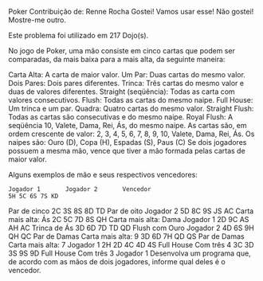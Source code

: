 Poker
Contribuição de: Renne Rocha
Gostei! Vamos usar esse!
Não gostei! Mostre-me outro.

Este problema foi utilizado em 217 Dojo(s).

No jogo de Poker, uma mão consiste em cinco cartas que podem ser comparadas, da mais baixa para a mais alta, da seguinte maneira:

Carta Alta: A carta de maior valor.
Um Par: Duas cartas do mesmo valor.
Dois Pares: Dois pares diferentes.
Trinca: Três cartas do mesmo valor e duas de valores diferentes.
Straight (seqüência): Todas as carta com valores consecutivos.
Flush: Todas as cartas do mesmo naipe.
Full House: Um trinca e um par.
Quadra: Quatro cartas do mesmo valor.
Straight Flush: Todas as cartas são consecutivas e do mesmo naipe.
Royal Flush: A seqüência 10, Valete, Dama, Rei, Ás, do mesmo naipe.
As cartas são, em ordem crescente de valor: 2, 3, 4, 5, 6, 7, 8, 9, 10, Valete, Dama, Rei, Ás.
Os naipes são: Ouro (D), Copa (H), Espadas (S), Paus (C)
Se dois jogadores possuem a mesma mão, vence que tiver a mão formada pelas cartas de maior valor.

Alguns exemplos de mão e seus respectivos vencedores:

 	Jogador 1	 	Jogador 2	 	Vencedor
 	5H 5C 6S 7S KD
Par de cinco
 	2C 3S 8S 8D TD
Par de oito
 	Jogador 2
 	5D 8C 9S JS AC
Carta mais alta: Ás
 	2C 5C 7D 8S QH
Carta mais alta: Dama
 	Jogador 1
 	2D 9C AS AH AC
Trinca de Ás
 	3D 6D 7D TD QD
Flush com Ouro
 	Jogador 2
 	4D 6S 9H QH QC
Par de Damas
Carta mais alta: 9
 	3D 6D 7H QD QS
Par de Damas
Carta mais alta: 7
 	Jogador 1
 	2H 2D 4C 4D 4S
Full House
Com três 4
 	3C 3D 3S 9S 9D
Full House
Com três 3
 	Jogador 1
Desenvolva um programa que, de acordo com as mãos de dois jogadores, informe qual deles é o vencedor.